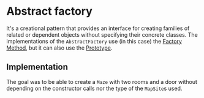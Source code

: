 # Abstract factory

It's a creational pattern that provides an interface for creating families of related or dependent objects without specifying their concrete classes. The implementations of the `AbstractFactory` use (in this case) the [Factory Method](https://en.wikipedia.org/wiki/Factory_method_pattern), but it can also use the [Prototype](https://en.wikipedia.org/wiki/Prototype_pattern).

## Implementation

The goal was to be able to create a `Maze` with two rooms and a door without depending on the constructor calls nor the type of the `MapSite`s used.
